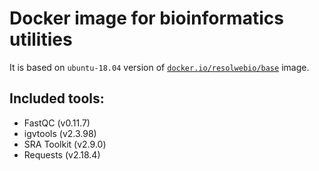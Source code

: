 # Docker image for bioinformatics utilities

It is based on `ubuntu-18.04` version of [`docker.io/resolwebio/base`](
https://hub.docker.com/r/resolwebio/base/) image.

Included tools:
---------------
* FastQC (v0.11.7)
* igvtools (v2.3.98)
* SRA Toolkit (v2.9.0)
* Requests (v2.18.4)
